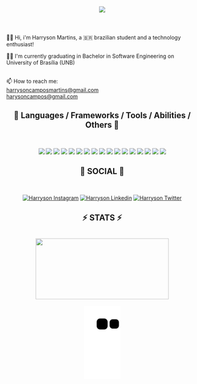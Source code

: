 
<h1 align="center">
  <a href="https://git.io/typing-svg">
    <img src="https://readme-typing-svg.herokuapp.com/?lines=Hi,+there!+%F0%9F%91%8B;I+am+Harryson+....;Glad+to+see+you+here!&center=true&size=30">
  </a>
</h1>

<br>
<p align="left">
  🙋‍♂️ Hi, i'm Harryson Martins, a 🇧🇷 brazilian student and a technology enthusiast!
  
   👨‍🎓 I'm currently graduating in Bachelor in Software Engineering on University of Brasília (UNB)
  <br>
  

  <br>
  📫 How to reach me: 
  <br>
  <a href="mailto: harrysoncamposmartins@gmail.com">harrysoncamposmartins@gmail.com</a>
  <br>
  <a href = "mailto: harrysoncampos@gmail.com" >
  harysoncampos@gmail.com </a>

</h5>
</p>

##
<h2 align="center"> 📍 Languages / Frameworks / Tools / Abilities / Others 📍 </h2>


<br>
<p align="center">
  <img src="https://img.shields.io/badge/mysql-%2300f.svg?style=for-the-badge&logo=mysql&logoColor=white"  target="_blank"></a>
  <img src="https://img.shields.io/badge/postgres-%23316192.svg?style=for-the-badge&logo=postgresql&logoColor=white" target="_blank"></a>
  <img src="https://img.shields.io/badge/figma-%23F24E1E.svg?style=for-the-badge&logo=figma&logoColor=white" target="_blank"></a>
  <img src="https://img.shields.io/badge/bootstrap-%238511FA.svg?style=for-the-badge&logo=bootstrap&logoColor=white" target="_blank"></a>
  <img src="https://img.shields.io/badge/chakra-%234ED1C5.svg?style=for-the-badge&logo=chakraui&logoColor=white" target="_blank"></a>
  <img src="https://img.shields.io/badge/yarn-%232C8EBB.svg?style=for-the-badge&logo=yarn&logoColor=white" target="_blank"></a>
  <img src="https://img.shields.io/badge/NetBeansIDE-1B6AC6.svg?style=for-the-badge&logo=apache-netbeans-ide&logoColor=white"  target="_blank"></a>
  <img src="https://img.shields.io/badge/Visual%20Studio-5C2D91.svg?style=for-the-badge&logo=visual-studio&logoColor=white" target="_blank"></a>
  <img src="https://img.shields.io/badge/c-%2300599C.svg?style=for-the-badge&logo=c&logoColor=white" target="_blank"></a>
  <img src="https://img.shields.io/badge/html5-%23E34F26.svg?style=for-the-badge&logo=html5&logoColor=white" target="_blank"></a>
  <img src="https://img.shields.io/badge/java-%23ED8B00.svg?style=for-the-badge&logo=openjdk&logoColor=white" target="_blank"></a>
  <img src="https://img.shields.io/badge/Ubuntu-E95420?style=for-the-badge&logo=ubuntu&logoColor=white" target="_blank"></a>
  <img src="https://img.shields.io/badge/Windows-0078D6?style=for-the-badge&logo=windows&logoColor=white" target="_blank"></a>
  <img src="https://img.shields.io/badge/git-%23F05033.svg?style=for-the-badge&logo=git&logoColor=white" target="_blank"></a>
  <img src="https://img.shields.io/badge/github-%23121011.svg?style=for-the-badge&logo=github&logoColor=white" target="_blank"></a>
  <img src="https://img.shields.io/badge/Trello-%23026AA7.svg?style=for-the-badge&logo=Trello&logoColor=white" target="_blank"></a>
  <img src="https://img.shields.io/badge/Eclipse-FE7A16.svg?style=for-the-badge&logo=Eclipse&logoColor=white" target="_blank"></a>
  

</p>


##
<h2 align="center"> 💬 SOCIAL 💬 </h2>

<br>
<p align = "center">
  <a href="https://www.instagram.com/harryson_campos_martins5/" target="_blank"><img title = "Harryson Instagram" src="https://img.shields.io/badge/-Instagram-%23E4405F?style=for-the-badge&logo=instagram&logoColor=white" target="_blank"></a>
  <a href="https://www.linkedin.com/in/harryson-campos-martins-166b09277/" target="_blank"><img title = "Harryson Linkedin" src="https://img.shields.io/badge/linkedin-%230077B5.svg?style=for-the-badge&logo=linkedin&logoColor=white" target="_blank"></a>
  <a href="https://twitter.com/Harrysoncampos1" target="_blank"><img title = "Harryson Twitter" src="https://img.shields.io/badge/Twitter-%231DA1F2.svg?style=for-the-badge&logo=Twitter&logoColor=white" target="_blank"></a>
</p>

##
<h2 align="center">⚡ STATS ⚡</h2>
<br>
<div align="center">
  <a href="https://github.com/harry-cmartin">
  <img height="160em" width="350px" src="https://github-readme-stats.vercel.app/api/top-langs/?username=harry-cmartin&layout=compact&langs_count=7&theme=dark"/>

   ![Snake animation](https://github.com/rafaballerini/rafaballerini/blob/output/github-contribution-grid-snake.svg)
   
</div>

